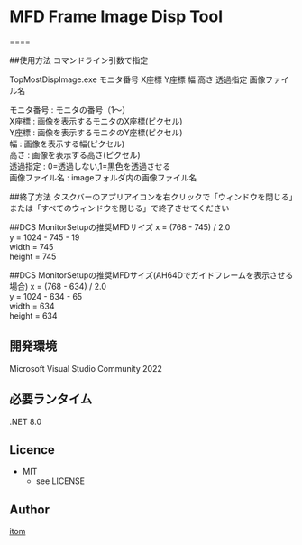 # MFD Frame Image Disp Tool
====


##使用方法
コマンドライン引数で指定

TopMostDispImage.exe モニタ番号 X座標 Y座標 幅 高さ 透過指定 画像ファイル名

モニタ番号 : モニタの番号（1～）  
X座標 : 画像を表示するモニタのX座標(ピクセル)  
Y座標 : 画像を表示するモニタのY座標(ピクセル)  
幅 : 画像を表示する幅(ピクセル)  
高さ : 画像を表示する高さ(ピクセル)  
透過指定 : 0=透過しない,1=黒色を透過させる  
画像ファイル名 : imageフォルダ内の画像ファイル名  


##終了方法
タスクバーのアプリアイコンを右クリックで「ウィンドウを閉じる」または「すべてのウィンドウを閉じる」で終了させてください



##DCS MonitorSetupの推奨MFDサイズ
 x      = (768 - 745) / 2.0  
 y      = 1024 - 745 - 19  
 width  = 745  
 height = 745  


##DCS MonitorSetupの推奨MFDサイズ(AH64Dでガイドフレームを表示させる場合)
 x      = (768 - 634) / 2.0  
 y      = 1024 - 634 - 65  
 width  = 634  
 height = 634  


## 開発環境
 Microsoft Visual Studio Community 2022

## 必要ランタイム
 .NET 8.0

## Licence
* MIT  
    * see LICENSE

## Author

[itom](https://github.com/itom0717)
